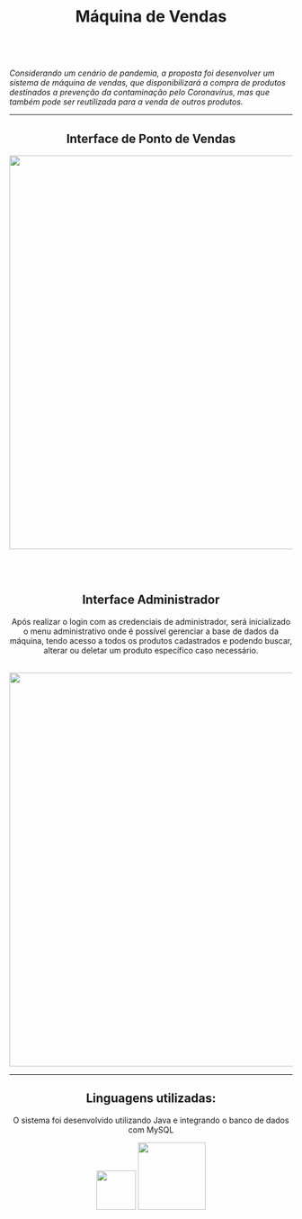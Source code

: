 <div align="center">
<h1> Máquina de Vendas </h1>
</div>

<br>

# <div align="center">
<i> Considerando um cenário de pandemia, a proposta foi desenvolver um sistema de máquina de vendas, que disponibilizará a compra de produtos destinados a prevenção da contaminação pelo Coronavírus, mas que também pode ser reutilizada para a venda de outros produtos. </i>
</div>

<hr>

<section>
<div align="center">
<h2> Interface de Ponto de Vendas </h2>
<p> </p>
<img src= "https://user-images.githubusercontent.com/101437257/204066642-47cedd9c-b8b6-4192-b85a-b8ceee10be26.jpeg" width="700px" >
</div>

<br><br>

<div align="center">
<h2>Interface Administrador</h2>
<p> Após realizar o login com as credenciais de administrador, será inicializado o menu administrativo onde é possível gerenciar a base de dados da máquina, tendo acesso a todos os produtos cadastrados e podendo buscar, alterar ou deletar um produto específico caso necessário.</p>
<br>
<img src= "https://user-images.githubusercontent.com/101437257/204067839-bd57387f-2982-46b8-9a22-b993086185f8.jpeg" width="700px" >
</div>
</section>

<hr>

<div align="center">
<h2> Linguagens utilizadas: </h2>
<p> O sistema foi desenvolvido utilizando Java e integrando o banco de dados com MySQL</p>
<img src= "https://img.shields.io/badge/Java-ED8B00?style=for-the-badge&logo=java&logoColor=white" width="70px">
<img src= "https://img.shields.io/badge/MySQL-00000F?style=for-the-badge&logo=mysql&logoColor=white" width="120px">
</div>
